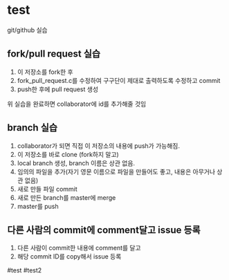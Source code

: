 # test
git/github 실습

fork/pull request 실습
----------------------

1. 이 저장소를 fork한 후
2. fork_pull_request.c를 수정하여 구구단이 제대로 출력하도록 수정하고 commit
3. push한 후에 pull request 생성

위 실습을 완료하면 collaborator에 id를 추가해줄 것임

branch 실습
-----------

1. collaborator가 되면 직접 이 저장소의 내용에 push가 가능해짐.
2. 이 저장소를 바로 clone (fork하지 말고)
3. local branch 생성, branch 이름은 상관 없음.
3. 임의의 파일을 추가(자기 영문 이름으로 파일을 만들어도 좋고, 내용은 아무거나 상관 없음)
4. 새로 만들 파일 commit
5. 새로 만든 branch를 master에 merge
6. master를 push

다른 사람의 commit에 comment달고 issue 등록
--------------------------------
1. 다른 사람이 commit한 내용에 comment를 달고
2. 해당 commit ID를 copy해서 issue 등록

#test
#test2
